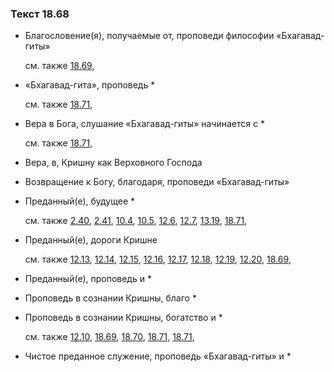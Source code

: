 ### Текст 18.68
	
- Благословение(я), получаемые от, проповеди философии «Бхагавад-гиты»

	см. также  [18.69](../18/1869.md), 
	
- «Бхагавад-гита», проповедь *

	см. также  [18.71](../18/1871.md), 
	
- Вера в Бога, слушание «Бхагавад-гиты» начинается с *

	см. также  [18.71](../18/1871.md), 
	
- Вера, в, Кришну как Верховного Господа

	
- Возвращение к Богу, благодаря, проповеди «Бхагавад-гиты»

	
- Преданный(е), будущее *

	см. также  [2.40](../02/0240.md),  [2.41](../02/0241.md),  [10.4](../10/1004.md),  [10.5](../10/1005.md),  [12.6](../12/1206.md),  [12.7](../12/1207.md),  [13.19](../13/1319.md),  [18.71](../18/1871.md), 
	
- Преданный(е), дороги Кришне

	см. также  [12.13](../12/1213.md),  [12.14](../12/1214.md),  [12.15](../12/1215.md),  [12.16](../12/1216.md),  [12.17](../12/1217.md),  [12.18](../12/1218.md),  [12.19](../12/1219.md),  [12.20](../12/1220.md),  [18.69](../18/1869.md), 
	
- Преданный(е), проповедь и *

	
- Проповедь в сознании Кришны, благо *

	
- Проповедь в сознании Кришны, богатство и *

	см. также  [12.10](../12/1210.md),  [18.69](../18/1869.md),  [18.70](../18/1870.md),  [18.71](../18/1871.md),  [18.71](../18/1871.md), 
	
- Чистое преданное служение, проповедь «Бхагавад-гиты» и *

